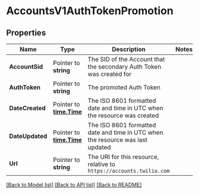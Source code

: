 # AccountsV1AuthTokenPromotion

## Properties
Name | Type | Description | Notes
------------ | ------------- | ------------- | -------------
**AccountSid** | Pointer to **string** | The SID of the Account that the secondary Auth Token was created for |
**AuthToken** | Pointer to **string** | The promoted Auth Token |
**DateCreated** | Pointer to [**time.Time**](time.Time.md) | The ISO 8601 formatted date and time in UTC when the resource was created |
**DateUpdated** | Pointer to [**time.Time**](time.Time.md) | The ISO 8601 formatted date and time in UTC when the resource was last updated |
**Url** | Pointer to **string** | The URI for this resource, relative to `https://accounts.twilio.com` |

[[Back to Model list]](../README.md#documentation-for-models) [[Back to API list]](../README.md#documentation-for-api-endpoints) [[Back to README]](../README.md)


